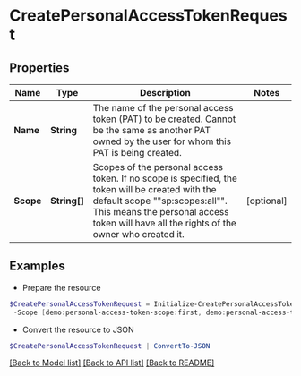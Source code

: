 # CreatePersonalAccessTokenRequest
## Properties

Name | Type | Description | Notes
------------ | ------------- | ------------- | -------------
**Name** | **String** | The name of the personal access token (PAT) to be created. Cannot be the same as another PAT owned by the user for whom this PAT is being created. | 
**Scope** | **String[]** | Scopes of the personal  access token. If no scope is specified, the token will be created with the default scope &quot;&quot;sp:scopes:all&quot;&quot;. This means the personal access token will have all the rights of the owner who created it. | [optional] 

## Examples

- Prepare the resource
```powershell
$CreatePersonalAccessTokenRequest = Initialize-CreatePersonalAccessTokenRequest  -Name NodeJS Integration `
 -Scope [demo:personal-access-token-scope:first, demo:personal-access-token-scope:second]
```

- Convert the resource to JSON
```powershell
$CreatePersonalAccessTokenRequest | ConvertTo-JSON
```

[[Back to Model list]](../README.md#documentation-for-models) [[Back to API list]](../README.md#documentation-for-api-endpoints) [[Back to README]](../README.md)

